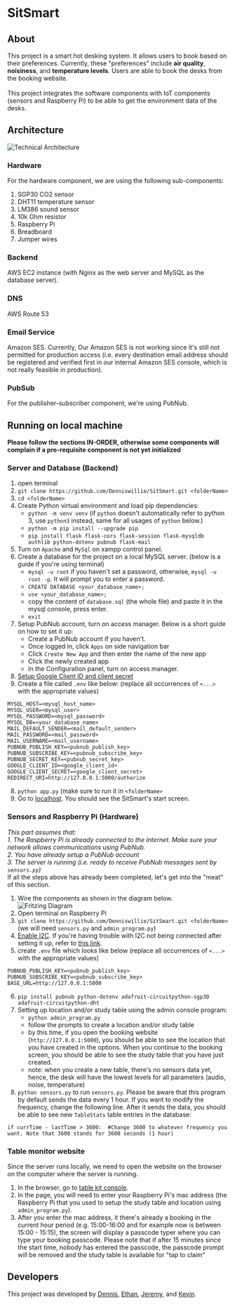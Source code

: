 # SitSmart

## About
This project is a smart hot desking system. It allows users to book based on their preferences. Currently, these "preferences" include **air quality**, **noisiness**, and **temperature levels**. Users are able to book the desks from the booking website.<br/><br/>
This project integrates the software components with IoT components (sensors and Raspberry Pi) to be able to get the environment data of the desks.

## Architecture
![Technical Architecture](https://i.ibb.co/1XqVznD/Use-case-diagram-9.png)
### Hardware
For the hardware component, we are using the following sub-components:
1. SGP30 CO2 sensor
2. DHT11 temperature sensor
3. LM386 sound sensor
4. 10k Ohm resistor
5. Raspberry Pi
6. Breadboard
7. Jumper wires
### Backend
AWS EC2 instance (with Nginx as the web server and MySQL as the database server).
### DNS
AWS Route 53
### Email Service
Amazon SES. Currently, Our Amazon SES is not working since it's still not permitted for production access (i.e. every destination email address should be registered and verified first in our internal Amazon SES console, which is not really feasible in production).
### PubSub
For the publisher-subscriber component, we're using PubNub. 

## Running on local machine
**Please follow the sections IN-ORDER, otherwise some components will complain if a pre-requisite component is not yet initialized**
### Server and Database (Backend)
1. open terminal
2. `git clone https://github.com/Denniswillie/SitSmart.git <folderName>`
3. `cd <folderName>`
4. Create Python virtual environment and load pip dependencies:
     - `python -m venv venv` (if `python` doesn't automatically refer to python 3, use `python3` instead, same for all usages of `python` below.)
     - `python -m pip install --upgrade pip`
     - `pip install flask flask-cors flask-session flask-mysqldb authlib python-dotenv pubnub flask-mail`
5. Turn on `Apache` and `MySql` on xampp control panel.
6. Create a database for the project on a local MySQL server. (below is a guide if you're using terminal)
     - `mysql -u root` if you haven't set a password, otherwise, `mysql -u root -p`. It will prompt you to enter a password.
     - `CREATE DATABASE <your_database_name>;`
     - `use <your_database_name>;`
     - copy the content of `database.sql` (the whole file) and paste it in the mysql console, press enter.
     - `exit`
7. Setup PubNub account, turn on access manager. Below is a short guide on how to set it up:
     - Create a PubNub account if you haven't.
     - Once logged in, click `Apps` on side navigation bar
     - Click `Create New App` and then enter the name of the new app
     - Click the newly created app
     - In the Configuration panel, turn on access manager.
8. [Setup Google Client ID and client secret](https://www.balbooa.com/gridbox-documentation/how-to-get-google-client-id-and-client-secret)
9. Create a file called `.env` like below: (replace all occurrences of `<...>` with the appropriate values)
```
MYSQL_HOST=<mysql_host_name>
MYSQL_USER=<mysql_user>
MYSQL_PASSWORD=<mysql_password>
MYSQL_DB=<your_database_name>
MAIL_DEFAULT_SENDER=<mail_default_sender>
MAIL_PASSWORD=<mail_password>
MAIL_USERNAME=<mail_username>
PUBNUB_PUBLISH_KEY=<pubnub_publish_key>
PUBNUB_SUBSCRIBE_KEY=<pubnub_subscribe_key>
PUBNUB_SECRET_KEY=<pubnub_secret_key>
GOOGLE_CLIENT_ID=<google_client_id>
GOOGLE_CLIENT_SECRET=<google_client_secret>
REDIRECT_URI=http://127.0.0.1:5000/authorize
```
8. `python app.py` (make sure to run it in `<folderName>`
9. Go to [localhost](http://127.0.0.1:5000). You should see the SitSmart's start screen.

### Sensors and Raspberry Pi (Hardware)
_This part assumes that:_
<br/>
_1. The Raspberry Pi is already connected to the internet. Make sure your network allows communications using PubNub._
<br/>
_2. You have already setup a PubNub account_
<br/>
_3. The server is running (i.e. ready to receive PubNub messages sent by `sensors.py`)_
<br/>
If all the steps above has already been completed, let's get into the "meat" of this section.
1. Wire the components as shown in the diagram below.
![Fritzing Diagram](https://i.ibb.co/DY9N5Cz/unknown.png)
2. Open terminal on Raspberry Pi
3. `git clone https://github.com/Denniswillie/SitSmart.git <folderName>` (we will need `sensors.py` and `admin_program.py`)
4. [Enable I2C](https://www.raspberrypi-spy.co.uk/2014/11/enabling-the-i2c-interface-on-the-raspberry-pi/). If you're having trouble with I2C not being connected after setting it up, refer to [this link](https://stackoverflow.com/questions/42904712/i2c-not-detecting-issues-in-hardware-or-any-other).
5. create `.env` file which looks like below (replace all occurrences of `<...>` with the appropriate values)
```
PUBNUB_PUBLISH_KEY=<pubnub_publish_key>
PUBNUB_SUBSCRIBE_KEY=<pubnub_subscribe_key>
BASE_URL=http://127.0.0.1:5000
```
6. `pip install pubnub python-dotenv adafruit-circuitpython-sgp30 adafruit-circuitpython-dht`
7. Setting up location and/or study table using the admin console program:
     - `python admin_program.py`
     - follow the prompts to create a location and/or study table
     - by this time, if you open the booking website (`http://127.0.0.1:5000`), you should be able to see the location that you have created in the options. When you continue to the booking screen, you should be able to see the study table that you have just created.
     - note: when you create a new table, there's no sensors data yet, hence, the desk will have the lowest levels for all parameters (audio, noise, temperature)
8. `python sensors.py` to run `sensors.py`. Please be aware that this program by default sends the data every 1 hour. If you want to modify the frequency, change the following line. After it sends the data, you should be able to see new `TableStats` table entries in the database:
```
if currTime - lastTime > 3600:  #Change 3600 to whatever frequency you want. Note that 3600 stands for 3600 seconds (1 hour)
```

### Table monitor website
Since the server runs locally, we need to open the website on the browser on the computer where the server is running.
1. In the browser, go to [table kit console](http://127.0.0.1:5000/tableKit).
2. In the page, you will need to enter your Raspberry Pi's mac address (the Raspberry Pi that you used to setup the study table and location using `admin_program.py`).
3. After you enter the mac address, it there's already a booking in the current hour period (e.g. 15:00-16:00 and for example now is between 15:00 - 15:15), the screen will display a passcode typer where you can type your booking passcode. Please note that if after 15 minutes since the start time, nobody has entered the passcode, the passcode prompt will be removed and the study table is available for "tap to claim" 

## Developers
This project was developed by [Dennis](https://github.com/Denniswillie), [Ethan](https://github.com/EthanSia), [Jeremy](https://github.com/lonerly666), and [Kevin](https://github.com/kevmcenroe).
